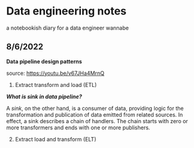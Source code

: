 # Data engineering notes
a notebookish diary for a data engineer wannabe




## 8/6/2022

**Data pipeline design patterns**

source: https://youtu.be/v67JHa4MrnQ

1. Extract transform and load (ETL)


***What is sink in data pipeline?***

A *sink*, on the other hand, is a consumer of data, providing logic for the transformation and publication of data emitted from related sources. In effect, a sink describes a chain of handlers. The chain starts with zero or more transformers and ends with one or more publishers.

2. Extract load and transform (ELT)
